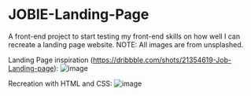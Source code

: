 # JOBIE-Landing-Page
A front-end project to start testing my front-end skills on how well I can recreate a landing page website.
NOTE: All images are from unsplashed.

Landing Page inspiration (https://dribbble.com/shots/21354619-Job-Landing-page):
![image](https://user-images.githubusercontent.com/98747226/236919044-2d94f6cd-8b10-4743-b19e-a9f52fbc2732.png)

Recreation with HTML and CSS:
![image](https://user-images.githubusercontent.com/98747226/236918730-a2d2f543-8016-4f4c-9173-9a11c2bb9a80.png)
